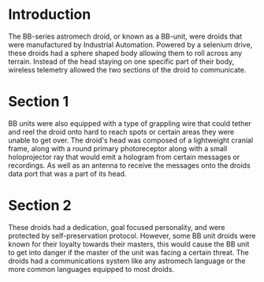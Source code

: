 # Introduction

The BB-series astromech droid, or known as a BB-unit, were droids that were manufactured by Industrial Automation.
Powered by a selenium drive, these droids had a sphere shaped body allowing them to roll across any terrain.
Instead of the head staying on one specific part of their body, wireless telemetry allowed the two sections of the droid to communicate.

# Section 1

BB units were also equipped with a type of grappling wire that could tether and reel the droid onto hard to reach spots or certain areas they were unable to get over.
The droid's head was composed of a lightweight cranial frame, along with a round primary photoreceptor along with a small holoprojector ray that would emit a hologram from certain messages or recordings.
As well as an antenna to receive the messages onto the droids data port that was a part of its head.

# Section 2

These droids had a dedication, goal focused personality, and were protected by self-preservation protocol.
However, some BB unit droids were known for their loyalty towards their masters, this would cause the BB unit to get into danger if the master of the unit was facing a certain threat.
The droids had a communications system like any astromech language or the more common languages equipped to most droids.

